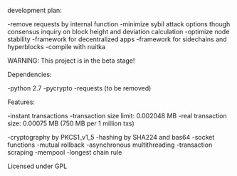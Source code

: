 development plan:

-remove requests by internal function
-minimize sybil attack options though consensus inquiry on block height and deviation calculation
-optimize node stability
-framework for decentralized apps
-framework for sidechains and hyperblocks
-compile with nuitka

WARNING: This project is in the beta stage!

Dependencies:

-python 2.7
-pycrypto 
-requests (to be removed)

Features:

-instant transactions
-transaction size limit: 0.002048 MB
-real transaction size: 0.00075 MB (750 MB per 1 million txs)

-cryptography by PKCS1_v1_5
-hashing by SHA224 and bas64
-socket functions
-mutual rollback
-asynchronous multithreading
-transaction scraping
-mempool
-longest chain rule  

Licensed under GPL

